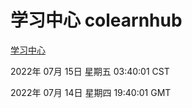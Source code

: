 # 学习中心 colearnhub
[学习中心](http://219.139.198.62:56308/colearnhub/)

2022年 07月 15日 星期五 03:40:01 CST

2022年 07月 14日 星期四 19:40:01 GMT
